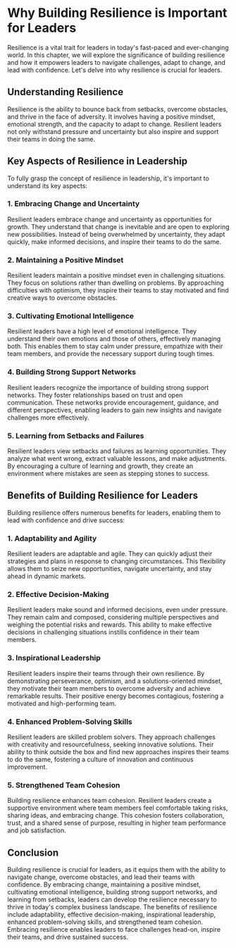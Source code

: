 Why Building Resilience is Important for Leaders
===========================================================

Resilience is a vital trait for leaders in today's fast-paced and ever-changing world. In this chapter, we will explore the significance of building resilience and how it empowers leaders to navigate challenges, adapt to change, and lead with confidence. Let's delve into why resilience is crucial for leaders.

**Understanding Resilience**
----------------------------

Resilience is the ability to bounce back from setbacks, overcome obstacles, and thrive in the face of adversity. It involves having a positive mindset, emotional strength, and the capacity to adapt to change. Resilient leaders not only withstand pressure and uncertainty but also inspire and support their teams in doing the same.

**Key Aspects of Resilience in Leadership**
-------------------------------------------

To fully grasp the concept of resilience in leadership, it's important to understand its key aspects:

### **1. Embracing Change and Uncertainty**

Resilient leaders embrace change and uncertainty as opportunities for growth. They understand that change is inevitable and are open to exploring new possibilities. Instead of being overwhelmed by uncertainty, they adapt quickly, make informed decisions, and inspire their teams to do the same.

### **2. Maintaining a Positive Mindset**

Resilient leaders maintain a positive mindset even in challenging situations. They focus on solutions rather than dwelling on problems. By approaching difficulties with optimism, they inspire their teams to stay motivated and find creative ways to overcome obstacles.

### **3. Cultivating Emotional Intelligence**

Resilient leaders have a high level of emotional intelligence. They understand their own emotions and those of others, effectively managing both. This enables them to stay calm under pressure, empathize with their team members, and provide the necessary support during tough times.

### **4. Building Strong Support Networks**

Resilient leaders recognize the importance of building strong support networks. They foster relationships based on trust and open communication. These networks provide encouragement, guidance, and different perspectives, enabling leaders to gain new insights and navigate challenges more effectively.

### **5. Learning from Setbacks and Failures**

Resilient leaders view setbacks and failures as learning opportunities. They analyze what went wrong, extract valuable lessons, and make adjustments. By encouraging a culture of learning and growth, they create an environment where mistakes are seen as stepping stones to success.

**Benefits of Building Resilience for Leaders**
-----------------------------------------------

Building resilience offers numerous benefits for leaders, enabling them to lead with confidence and drive success:

### **1. Adaptability and Agility**

Resilient leaders are adaptable and agile. They can quickly adjust their strategies and plans in response to changing circumstances. This flexibility allows them to seize new opportunities, navigate uncertainty, and stay ahead in dynamic markets.

### **2. Effective Decision-Making**

Resilient leaders make sound and informed decisions, even under pressure. They remain calm and composed, considering multiple perspectives and weighing the potential risks and rewards. This ability to make effective decisions in challenging situations instills confidence in their team members.

### **3. Inspirational Leadership**

Resilient leaders inspire their teams through their own resilience. By demonstrating perseverance, optimism, and a solutions-oriented mindset, they motivate their team members to overcome adversity and achieve remarkable results. Their positive energy becomes contagious, fostering a motivated and high-performing team.

### **4. Enhanced Problem-Solving Skills**

Resilient leaders are skilled problem solvers. They approach challenges with creativity and resourcefulness, seeking innovative solutions. Their ability to think outside the box and find new approaches inspires their teams to do the same, fostering a culture of innovation and continuous improvement.

### **5. Strengthened Team Cohesion**

Building resilience enhances team cohesion. Resilient leaders create a supportive environment where team members feel comfortable taking risks, sharing ideas, and embracing change. This cohesion fosters collaboration, trust, and a shared sense of purpose, resulting in higher team performance and job satisfaction.

Conclusion
----------

Building resilience is crucial for leaders, as it equips them with the ability to navigate change, overcome obstacles, and lead their teams with confidence. By embracing change, maintaining a positive mindset, cultivating emotional intelligence, building strong support networks, and learning from setbacks, leaders can develop the resilience necessary to thrive in today's complex business landscape. The benefits of resilience include adaptability, effective decision-making, inspirational leadership, enhanced problem-solving skills, and strengthened team cohesion. Embracing resilience enables leaders to face challenges head-on, inspire their teams, and drive sustained success.
